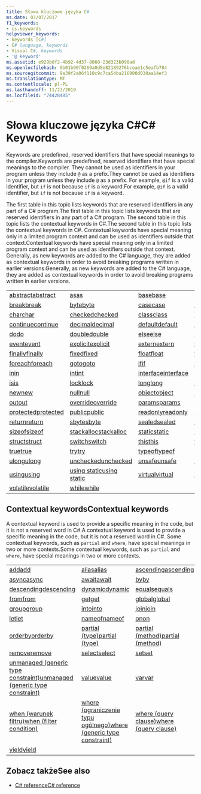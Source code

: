 ```yaml
---
title: Słowa kluczowe języka C#
ms.date: 03/07/2017
f1_keywords:
- cs.keywords
helpviewer_keywords:
- keywords [C#]
- C# language, keywords
- Visual C#, keywords
- '@ keyword'
ms.assetid: e929b0f2-4b92-4d37-8060-23d323b098ad
ms.openlocfilehash: 9b01b90f0269a0d8e82189276bceae1c5eafb784
ms.sourcegitcommit: 9a39f2a06f110c9c7ca54ba216900d038aa14ef3
ms.translationtype: MT
ms.contentlocale: pl-PL
ms.lasthandoff: 11/23/2019
ms.locfileid: "74428485"
---
```

# <a name="c-keywords"></a><span data-ttu-id="2a93a-102">Słowa kluczowe języka C#</span><span class="sxs-lookup"><span data-stu-id="2a93a-102">C# Keywords</span></span>

<span data-ttu-id="2a93a-103">Keywords are predefined, reserved identifiers that have special meanings to the compiler.</span><span class="sxs-lookup"><span data-stu-id="2a93a-103">Keywords are predefined, reserved identifiers that have special meanings to the compiler.</span></span> <span data-ttu-id="2a93a-104">They cannot be used as identifiers in your program unless they include `@` as a prefix.</span><span class="sxs-lookup"><span data-stu-id="2a93a-104">They cannot be used as identifiers in your program unless they include `@` as a prefix.</span></span> <span data-ttu-id="2a93a-105">For example, `@if` is a valid identifier, but `if` is not because `if` is a keyword.</span><span class="sxs-lookup"><span data-stu-id="2a93a-105">For example, `@if` is a valid identifier, but `if` is not because `if` is a keyword.</span></span>  
  
 <span data-ttu-id="2a93a-106">The first table in this topic lists keywords that are reserved identifiers in any part of a C# program.</span><span class="sxs-lookup"><span data-stu-id="2a93a-106">The first table in this topic lists keywords that are reserved identifiers in any part of a C# program.</span></span> <span data-ttu-id="2a93a-107">The second table in this topic lists the contextual keywords in C#.</span><span class="sxs-lookup"><span data-stu-id="2a93a-107">The second table in this topic lists the contextual keywords in C#.</span></span> <span data-ttu-id="2a93a-108">Contextual keywords have special meaning only in a limited program context and can be used as identifiers outside that context.</span><span class="sxs-lookup"><span data-stu-id="2a93a-108">Contextual keywords have special meaning only in a limited program context and can be used as identifiers outside that context.</span></span> <span data-ttu-id="2a93a-109">Generally, as new keywords are added to the C# language, they are added as contextual keywords in order to avoid breaking programs written in earlier versions.</span><span class="sxs-lookup"><span data-stu-id="2a93a-109">Generally, as new keywords are added to the C# language, they are added as contextual keywords in order to avoid breaking programs written in earlier versions.</span></span>  
  
|||||  
|---|---|---|---|  
|[<span data-ttu-id="2a93a-110">abstract</span><span class="sxs-lookup"><span data-stu-id="2a93a-110">abstract</span></span>](abstract.md)|[<span data-ttu-id="2a93a-111">as</span><span class="sxs-lookup"><span data-stu-id="2a93a-111">as</span></span>](../operators/type-testing-and-cast.md#as-operator)|[<span data-ttu-id="2a93a-112">base</span><span class="sxs-lookup"><span data-stu-id="2a93a-112">base</span></span>](base.md)|[<span data-ttu-id="2a93a-113">bool</span><span class="sxs-lookup"><span data-stu-id="2a93a-113">bool</span></span>](bool.md)|  
|[<span data-ttu-id="2a93a-114">break</span><span class="sxs-lookup"><span data-stu-id="2a93a-114">break</span></span>](break.md)|[<span data-ttu-id="2a93a-115">byte</span><span class="sxs-lookup"><span data-stu-id="2a93a-115">byte</span></span>](../builtin-types/integral-numeric-types.md)|[<span data-ttu-id="2a93a-116">case</span><span class="sxs-lookup"><span data-stu-id="2a93a-116">case</span></span>](switch.md)|[<span data-ttu-id="2a93a-117">catch</span><span class="sxs-lookup"><span data-stu-id="2a93a-117">catch</span></span>](try-catch.md)|  
|[<span data-ttu-id="2a93a-118">char</span><span class="sxs-lookup"><span data-stu-id="2a93a-118">char</span></span>](../builtin-types/char.md)|[<span data-ttu-id="2a93a-119">checked</span><span class="sxs-lookup"><span data-stu-id="2a93a-119">checked</span></span>](checked.md)|[<span data-ttu-id="2a93a-120">class</span><span class="sxs-lookup"><span data-stu-id="2a93a-120">class</span></span>](class.md)|[<span data-ttu-id="2a93a-121">const</span><span class="sxs-lookup"><span data-stu-id="2a93a-121">const</span></span>](const.md)|  
|[<span data-ttu-id="2a93a-122">continue</span><span class="sxs-lookup"><span data-stu-id="2a93a-122">continue</span></span>](continue.md)|[<span data-ttu-id="2a93a-123">decimal</span><span class="sxs-lookup"><span data-stu-id="2a93a-123">decimal</span></span>](../builtin-types/floating-point-numeric-types.md)|[<span data-ttu-id="2a93a-124">default</span><span class="sxs-lookup"><span data-stu-id="2a93a-124">default</span></span>](default.md)|[<span data-ttu-id="2a93a-125">delegate</span><span class="sxs-lookup"><span data-stu-id="2a93a-125">delegate</span></span>](../builtin-types/reference-types.md)|  
|[<span data-ttu-id="2a93a-126">do</span><span class="sxs-lookup"><span data-stu-id="2a93a-126">do</span></span>](do.md)|[<span data-ttu-id="2a93a-127">double</span><span class="sxs-lookup"><span data-stu-id="2a93a-127">double</span></span>](../builtin-types/floating-point-numeric-types.md)|[<span data-ttu-id="2a93a-128">else</span><span class="sxs-lookup"><span data-stu-id="2a93a-128">else</span></span>](if-else.md)|[<span data-ttu-id="2a93a-129">enum</span><span class="sxs-lookup"><span data-stu-id="2a93a-129">enum</span></span>](enum.md)|  
|[<span data-ttu-id="2a93a-130">event</span><span class="sxs-lookup"><span data-stu-id="2a93a-130">event</span></span>](event.md)|[<span data-ttu-id="2a93a-131">explicit</span><span class="sxs-lookup"><span data-stu-id="2a93a-131">explicit</span></span>](../operators/user-defined-conversion-operators.md)|[<span data-ttu-id="2a93a-132">extern</span><span class="sxs-lookup"><span data-stu-id="2a93a-132">extern</span></span>](extern.md)|[<span data-ttu-id="2a93a-133">false</span><span class="sxs-lookup"><span data-stu-id="2a93a-133">false</span></span>](false-literal.md)|  
|[<span data-ttu-id="2a93a-134">finally</span><span class="sxs-lookup"><span data-stu-id="2a93a-134">finally</span></span>](try-finally.md)|[<span data-ttu-id="2a93a-135">fixed</span><span class="sxs-lookup"><span data-stu-id="2a93a-135">fixed</span></span>](fixed-statement.md)|[<span data-ttu-id="2a93a-136">float</span><span class="sxs-lookup"><span data-stu-id="2a93a-136">float</span></span>](../builtin-types/floating-point-numeric-types.md)|[<span data-ttu-id="2a93a-137">for</span><span class="sxs-lookup"><span data-stu-id="2a93a-137">for</span></span>](for.md)|  
|[<span data-ttu-id="2a93a-138">foreach</span><span class="sxs-lookup"><span data-stu-id="2a93a-138">foreach</span></span>](foreach-in.md)|[<span data-ttu-id="2a93a-139">goto</span><span class="sxs-lookup"><span data-stu-id="2a93a-139">goto</span></span>](goto.md)|[<span data-ttu-id="2a93a-140">if</span><span class="sxs-lookup"><span data-stu-id="2a93a-140">if</span></span>](if-else.md)|[<span data-ttu-id="2a93a-141">implicit</span><span class="sxs-lookup"><span data-stu-id="2a93a-141">implicit</span></span>](../operators/user-defined-conversion-operators.md)|  
|[<span data-ttu-id="2a93a-142">in</span><span class="sxs-lookup"><span data-stu-id="2a93a-142">in</span></span>](in.md)|[<span data-ttu-id="2a93a-143">int</span><span class="sxs-lookup"><span data-stu-id="2a93a-143">int</span></span>](../builtin-types/integral-numeric-types.md)|[<span data-ttu-id="2a93a-144">interface</span><span class="sxs-lookup"><span data-stu-id="2a93a-144">interface</span></span>](interface.md)|[<span data-ttu-id="2a93a-145">internal</span><span class="sxs-lookup"><span data-stu-id="2a93a-145">internal</span></span>](internal.md)|
|[<span data-ttu-id="2a93a-146">is</span><span class="sxs-lookup"><span data-stu-id="2a93a-146">is</span></span>](is.md)|[<span data-ttu-id="2a93a-147">lock</span><span class="sxs-lookup"><span data-stu-id="2a93a-147">lock</span></span>](lock-statement.md)|[<span data-ttu-id="2a93a-148">long</span><span class="sxs-lookup"><span data-stu-id="2a93a-148">long</span></span>](../builtin-types/integral-numeric-types.md)|[<span data-ttu-id="2a93a-149">namespace</span><span class="sxs-lookup"><span data-stu-id="2a93a-149">namespace</span></span>](namespace.md)|
|[<span data-ttu-id="2a93a-150">new</span><span class="sxs-lookup"><span data-stu-id="2a93a-150">new</span></span>](../operators/new-operator.md)|[<span data-ttu-id="2a93a-151">null</span><span class="sxs-lookup"><span data-stu-id="2a93a-151">null</span></span>](null.md)|[<span data-ttu-id="2a93a-152">object</span><span class="sxs-lookup"><span data-stu-id="2a93a-152">object</span></span>](../builtin-types/reference-types.md)|[<span data-ttu-id="2a93a-153">operator</span><span class="sxs-lookup"><span data-stu-id="2a93a-153">operator</span></span>](../operators/operator-overloading.md)|
|[<span data-ttu-id="2a93a-154">out</span><span class="sxs-lookup"><span data-stu-id="2a93a-154">out</span></span>](out.md)|[<span data-ttu-id="2a93a-155">override</span><span class="sxs-lookup"><span data-stu-id="2a93a-155">override</span></span>](override.md)|[<span data-ttu-id="2a93a-156">params</span><span class="sxs-lookup"><span data-stu-id="2a93a-156">params</span></span>](params.md)|[<span data-ttu-id="2a93a-157">private</span><span class="sxs-lookup"><span data-stu-id="2a93a-157">private</span></span>](private.md)|
|[<span data-ttu-id="2a93a-158">protected</span><span class="sxs-lookup"><span data-stu-id="2a93a-158">protected</span></span>](protected.md)|[<span data-ttu-id="2a93a-159">public</span><span class="sxs-lookup"><span data-stu-id="2a93a-159">public</span></span>](public.md)|[<span data-ttu-id="2a93a-160">readonly</span><span class="sxs-lookup"><span data-stu-id="2a93a-160">readonly</span></span>](readonly.md)|[<span data-ttu-id="2a93a-161">ref</span><span class="sxs-lookup"><span data-stu-id="2a93a-161">ref</span></span>](ref.md)|
|[<span data-ttu-id="2a93a-162">return</span><span class="sxs-lookup"><span data-stu-id="2a93a-162">return</span></span>](return.md)|[<span data-ttu-id="2a93a-163">sbyte</span><span class="sxs-lookup"><span data-stu-id="2a93a-163">sbyte</span></span>](../builtin-types/integral-numeric-types.md)|[<span data-ttu-id="2a93a-164">sealed</span><span class="sxs-lookup"><span data-stu-id="2a93a-164">sealed</span></span>](sealed.md)|[<span data-ttu-id="2a93a-165">short</span><span class="sxs-lookup"><span data-stu-id="2a93a-165">short</span></span>](../builtin-types/integral-numeric-types.md)||
[<span data-ttu-id="2a93a-166">sizeof</span><span class="sxs-lookup"><span data-stu-id="2a93a-166">sizeof</span></span>](../operators/sizeof.md)|[<span data-ttu-id="2a93a-167">stackalloc</span><span class="sxs-lookup"><span data-stu-id="2a93a-167">stackalloc</span></span>](../operators/stackalloc.md)|[<span data-ttu-id="2a93a-168">static</span><span class="sxs-lookup"><span data-stu-id="2a93a-168">static</span></span>](static.md)|[<span data-ttu-id="2a93a-169">string</span><span class="sxs-lookup"><span data-stu-id="2a93a-169">string</span></span>](../builtin-types/reference-types.md)|
|[<span data-ttu-id="2a93a-170">struct</span><span class="sxs-lookup"><span data-stu-id="2a93a-170">struct</span></span>](struct.md)|[<span data-ttu-id="2a93a-171">switch</span><span class="sxs-lookup"><span data-stu-id="2a93a-171">switch</span></span>](switch.md)|[<span data-ttu-id="2a93a-172">this</span><span class="sxs-lookup"><span data-stu-id="2a93a-172">this</span></span>](this.md)|[<span data-ttu-id="2a93a-173">throw</span><span class="sxs-lookup"><span data-stu-id="2a93a-173">throw</span></span>](throw.md)|
|[<span data-ttu-id="2a93a-174">true</span><span class="sxs-lookup"><span data-stu-id="2a93a-174">true</span></span>](true-literal.md)|[<span data-ttu-id="2a93a-175">try</span><span class="sxs-lookup"><span data-stu-id="2a93a-175">try</span></span>](try-catch.md)|[<span data-ttu-id="2a93a-176">typeof</span><span class="sxs-lookup"><span data-stu-id="2a93a-176">typeof</span></span>](../operators/type-testing-and-cast.md#typeof-operator)|[<span data-ttu-id="2a93a-177">uint</span><span class="sxs-lookup"><span data-stu-id="2a93a-177">uint</span></span>](../builtin-types/integral-numeric-types.md)|
|[<span data-ttu-id="2a93a-178">ulong</span><span class="sxs-lookup"><span data-stu-id="2a93a-178">ulong</span></span>](../builtin-types/integral-numeric-types.md)|[<span data-ttu-id="2a93a-179">unchecked</span><span class="sxs-lookup"><span data-stu-id="2a93a-179">unchecked</span></span>](unchecked.md)|[<span data-ttu-id="2a93a-180">unsafe</span><span class="sxs-lookup"><span data-stu-id="2a93a-180">unsafe</span></span>](unsafe.md)|[<span data-ttu-id="2a93a-181">ushort</span><span class="sxs-lookup"><span data-stu-id="2a93a-181">ushort</span></span>](../builtin-types/integral-numeric-types.md)|
|[<span data-ttu-id="2a93a-182">using</span><span class="sxs-lookup"><span data-stu-id="2a93a-182">using</span></span>](using.md)|[<span data-ttu-id="2a93a-183">using static</span><span class="sxs-lookup"><span data-stu-id="2a93a-183">using static</span></span>](using-static.md)|[<span data-ttu-id="2a93a-184">virtual</span><span class="sxs-lookup"><span data-stu-id="2a93a-184">virtual</span></span>](virtual.md)|[<span data-ttu-id="2a93a-185">void</span><span class="sxs-lookup"><span data-stu-id="2a93a-185">void</span></span>](void.md)|
|[<span data-ttu-id="2a93a-186">volatile</span><span class="sxs-lookup"><span data-stu-id="2a93a-186">volatile</span></span>](volatile.md)|[<span data-ttu-id="2a93a-187">while</span><span class="sxs-lookup"><span data-stu-id="2a93a-187">while</span></span>](while.md)|

## <a name="contextual-keywords"></a><span data-ttu-id="2a93a-188">Contextual keywords</span><span class="sxs-lookup"><span data-stu-id="2a93a-188">Contextual keywords</span></span>

 <span data-ttu-id="2a93a-189">A contextual keyword is used to provide a specific meaning in the code, but it is not a reserved word in C#.</span><span class="sxs-lookup"><span data-stu-id="2a93a-189">A contextual keyword is used to provide a specific meaning in the code, but it is not a reserved word in C#.</span></span> <span data-ttu-id="2a93a-190">Some contextual keywords, such as `partial` and `where`, have special meanings in two or more contexts.</span><span class="sxs-lookup"><span data-stu-id="2a93a-190">Some contextual keywords, such as `partial` and `where`, have special meanings in two or more contexts.</span></span>  
  
||||  
|---|---|---|  
|[<span data-ttu-id="2a93a-191">add</span><span class="sxs-lookup"><span data-stu-id="2a93a-191">add</span></span>](add.md)|[<span data-ttu-id="2a93a-192">alias</span><span class="sxs-lookup"><span data-stu-id="2a93a-192">alias</span></span>](extern-alias.md)|[<span data-ttu-id="2a93a-193">ascending</span><span class="sxs-lookup"><span data-stu-id="2a93a-193">ascending</span></span>](ascending.md)|
|[<span data-ttu-id="2a93a-194">async</span><span class="sxs-lookup"><span data-stu-id="2a93a-194">async</span></span>](async.md)|[<span data-ttu-id="2a93a-195">await</span><span class="sxs-lookup"><span data-stu-id="2a93a-195">await</span></span>](../operators/await.md)|[<span data-ttu-id="2a93a-196">by</span><span class="sxs-lookup"><span data-stu-id="2a93a-196">by</span></span>](by.md)|
|[<span data-ttu-id="2a93a-197">descending</span><span class="sxs-lookup"><span data-stu-id="2a93a-197">descending</span></span>](descending.md)|[<span data-ttu-id="2a93a-198">dynamic</span><span class="sxs-lookup"><span data-stu-id="2a93a-198">dynamic</span></span>](../builtin-types/reference-types.md)|[<span data-ttu-id="2a93a-199">equals</span><span class="sxs-lookup"><span data-stu-id="2a93a-199">equals</span></span>](equals.md)|
|[<span data-ttu-id="2a93a-200">from</span><span class="sxs-lookup"><span data-stu-id="2a93a-200">from</span></span>](from-clause.md)|[<span data-ttu-id="2a93a-201">get</span><span class="sxs-lookup"><span data-stu-id="2a93a-201">get</span></span>](get.md)|[<span data-ttu-id="2a93a-202">global</span><span class="sxs-lookup"><span data-stu-id="2a93a-202">global</span></span>](../operators/namespace-alias-qualifier.md)|
|[<span data-ttu-id="2a93a-203">group</span><span class="sxs-lookup"><span data-stu-id="2a93a-203">group</span></span>](group-clause.md)|[<span data-ttu-id="2a93a-204">into</span><span class="sxs-lookup"><span data-stu-id="2a93a-204">into</span></span>](into.md)|[<span data-ttu-id="2a93a-205">join</span><span class="sxs-lookup"><span data-stu-id="2a93a-205">join</span></span>](join-clause.md)|
|[<span data-ttu-id="2a93a-206">let</span><span class="sxs-lookup"><span data-stu-id="2a93a-206">let</span></span>](let-clause.md)|[<span data-ttu-id="2a93a-207">nameof</span><span class="sxs-lookup"><span data-stu-id="2a93a-207">nameof</span></span>](../operators/nameof.md)|[<span data-ttu-id="2a93a-208">on</span><span class="sxs-lookup"><span data-stu-id="2a93a-208">on</span></span>](on.md)|
|[<span data-ttu-id="2a93a-209">orderby</span><span class="sxs-lookup"><span data-stu-id="2a93a-209">orderby</span></span>](orderby-clause.md)|[<span data-ttu-id="2a93a-210">partial (type)</span><span class="sxs-lookup"><span data-stu-id="2a93a-210">partial (type)</span></span>](partial-type.md)|[<span data-ttu-id="2a93a-211">partial (method)</span><span class="sxs-lookup"><span data-stu-id="2a93a-211">partial (method)</span></span>](partial-method.md)|
|[<span data-ttu-id="2a93a-212">remove</span><span class="sxs-lookup"><span data-stu-id="2a93a-212">remove</span></span>](remove.md)|[<span data-ttu-id="2a93a-213">select</span><span class="sxs-lookup"><span data-stu-id="2a93a-213">select</span></span>](select-clause.md)|[<span data-ttu-id="2a93a-214">set</span><span class="sxs-lookup"><span data-stu-id="2a93a-214">set</span></span>](set.md)|
|[<span data-ttu-id="2a93a-215">unmanaged (generic type constraint)</span><span class="sxs-lookup"><span data-stu-id="2a93a-215">unmanaged (generic type constraint)</span></span>](where-generic-type-constraint.md)|[<span data-ttu-id="2a93a-216">value</span><span class="sxs-lookup"><span data-stu-id="2a93a-216">value</span></span>](value.md)|[<span data-ttu-id="2a93a-217">var</span><span class="sxs-lookup"><span data-stu-id="2a93a-217">var</span></span>](var.md)|
|[<span data-ttu-id="2a93a-218">when (warunek filtru)</span><span class="sxs-lookup"><span data-stu-id="2a93a-218">when (filter condition)</span></span>](when.md)|[<span data-ttu-id="2a93a-219">where (ograniczenie typu ogólnego)</span><span class="sxs-lookup"><span data-stu-id="2a93a-219">where (generic type constraint)</span></span>](where-generic-type-constraint.md)|[<span data-ttu-id="2a93a-220">where (query clause)</span><span class="sxs-lookup"><span data-stu-id="2a93a-220">where (query clause)</span></span>](where-clause.md)|
|[<span data-ttu-id="2a93a-221">yield</span><span class="sxs-lookup"><span data-stu-id="2a93a-221">yield</span></span>](yield.md)| | |
  
## <a name="see-also"></a><span data-ttu-id="2a93a-222">Zobacz także</span><span class="sxs-lookup"><span data-stu-id="2a93a-222">See also</span></span>

- [<span data-ttu-id="2a93a-223">C# reference</span><span class="sxs-lookup"><span data-stu-id="2a93a-223">C# reference</span></span>](../index.md)
